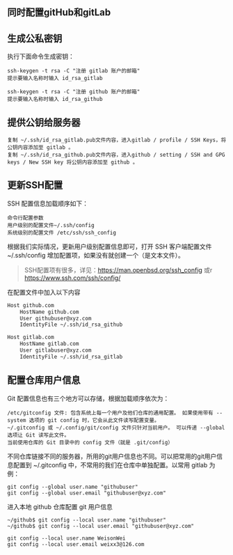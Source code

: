 ## 同时配置gitHub和gitLab
## 生成公私密钥
执行下面命令生成密钥：

    ssh-keygen -t rsa -C "注册 gitlab 账户的邮箱"
    提示要输入名称时输入 id_rsa_gitlab

    ssh-keygen -t rsa -C "注册 github 账户的邮箱"
    提示要输入名称时输入 id_rsa_github

## 提供公钥给服务器

    复制 ~/.ssh/id_rsa_gitlab.pub文件内容，进入gitlab / profile / SSH Keys，将公钥内容添加至 gitlab 。
    复制 ~/.ssh/id_rsa_github.pub文件内容，进入github / setting / SSH and GPG keys / New SSH key 将公钥内容添加至 github 。

## 更新SSH配置

SSH 配置信息加载顺序如下：

    命令行配置参数
    用户级别的配置文件~/.ssh/config
    系统级别的配置文件 /etc/ssh/ssh_config

根据我们实际情况，更新用户级别配置信息即可，打开 SSH 客户端配置文件 ~/.ssh/config 增加配置项，如果没有就创建一个（是文本文件）。

> SSH配置项有很多，详见：https://man.openbsd.org/ssh_config 或r https://www.ssh.com/ssh/config/

在配置文件中加入以下内容
```bash
Host github.com
    HostName github.com
    User githubuser@xyz.com
    IdentityFile ~/.ssh/id_rsa_github

Host gitlab.com
    HostName gitlab.com
    User gitlabuser@xyz.com
    IdentityFile ~/.ssh/id_rsa_gitlab
```

## 配置仓库用户信息
Git 配置信息也有三个地方可以存储，根据加载顺序依次为：

    /etc/gitconfig 文件: 包含系统上每一个用户及他们仓库的通用配置。 如果使用带有 --system 选项的 git config 时，它会从此文件读写配置变量。
    ~/.gitconfig 或 ~/.config/git/config 文件只针对当前用户。 可以传递 --global 选项让 Git 读写此文件。
    当前使用仓库的 Git 目录中的 config 文件（就是 .git/config）

不同仓库链接不同的服务器，所用的git用户信息也不同。可以把常用的git用户信息配置到 ~/.gitconfig 中，不常用的我们在仓库中单独配置。以常用 gitlab 为例：

    git config --global user.name "githubuser"
    git config --global user.email "githubuser@xyz.com"

进入本地 github 仓库配置 git 用户信息

    ~/github$ git config --local user.name "githubuser"
    ~/github$ git config --local user.email "githubuser@xyz.com"
    
    git config --local user.name WeisonWei
    git config --local user.email weixx3@126.com
